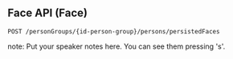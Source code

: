 ## Face API (Face)

`POST /personGroups/{id-person-group}/persons/persistedFaces`

note:
Put your speaker notes here.
You can see them pressing 's'.
